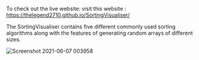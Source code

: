 To check out the live website: visit this website : https://thelegend2710.github.io/SortingVisualiser/

The SortingVisualiser contains five different commonly used sorting algorithms along with the features of generating random arrays of different sizes.

![Screenshot 2021-06-07 003958](https://user-images.githubusercontent.com/61859686/120937089-197ad900-c729-11eb-856f-00dc41c56f49.png)
